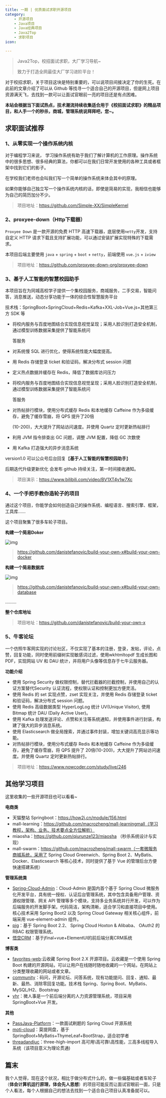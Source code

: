 ```yaml
---
title: 一期 | 优质面试求职开源项目
category: 
    - 开源项目
    - Java项目
    - Java经典项目
    - Java2Top
    - 求职项目
icon:

---
```


> Java2Top，校招面试求职，大厂学习导航~
>
> 致力于打造全网最佳大厂学习进阶平台！

对于校招求职，关于项目这块是特别重要的，可以说项目间接决定了你的生死。在此前的文章介绍了可以从 Github 等找寻一个适合自己的开源项目，但是网上项目资源满天飞，去找到一款可以让面试官眼前一亮的项目还是有点困难。

**本站会根据当下面试热点，技术潮流持续收集适合用于《校招面试求职》的精品项目，和人手一个的秒杀，商城，管理系统说拜拜吧，您~。**

## 求职面试推荐

### 1、从零实现一个操作系统内核

对于编程学习来说， 学习操作系统有助于我们了解计算机的工作原理。操作系统中的很多思想、很多经典的算法，你都可以在我们日常开发使用的各种工具或者框架中找到它们的影子。

在学校我们老师也会叫我们写一个简单的操作系统来体会其中的原理。

如果你能够自己独立写一个操作系统内核的话，即使是简易的实现，我相信也能够为自己的简历加分不少。

> 项目地址：https://github.com/Simple-XX/SimpleKernel

### 2、proxyee-down（Http下载器）

`Proxyee Down` 是一款开源的免费 HTTP 高速下载器，底层使用`netty`开发，支持自定义 HTTP 请求下载且支持扩展功能，可以通过安装扩展实现特殊的下载需求。

本项目后端主要使用 `java` + `spring` + `boot` + `netty`，前端使用 `vue.js` + `iview`

> 项目地址：https://github.com/proxyee-down-org/proxyee-down

### 3、基于人工智能的智慧校园助手

本项目旨在为同城高校学子提供一个集校园服务，商城服务，二手交易，智能问答，消息推送，动态分享功能于一体的综合性智慧服务平台

技术栈：SpringBoot+SpringCloud+Redis+Kafka+XXL-Job+Vue.js+其他第三方 SDK 等

- 将校内服务与百度地图结合实现信息视觉呈现；采用人脸识别打造安全机制，通过模型训练数据采集提供了智能系统问 

  答服务

- 对系统慢 SQL 进行优化，使得系统性能大幅度提高。 

- 用 Redis 存储登录 ticket 和验证码，解决分布式 session 问题 

- 定义热点数据并缓存在 Redis，降低了数据库访问压力 

- 将校内服务与百度地图结合实现信息视觉呈现；采用人脸识别打造安全机制，通过模型训练数据采集提供了智能系统问 

  答服务 

- 对热帖排行模块，使用分布式缓存 Redis 和本地缓存 Caffeine 作为多级缓存，避免了缓存雪崩，将 QPS 提升了20倍 

  (10-200)，大大提升了网站访问速度。并使用 Quartz 定时更新热帖排行 

- 利用 JVM 指令排查出 GC 问题，调整 JVM 配置，降低 GC 次数使 

- 用 Kafka 打造强大的异步消息系统

version1.0 可以公众号后台回复【**基于人工智能的智慧校园助手**】

后期迭代升级更新优化 会发布 github 持续关注，第一时间接收通知。

> 项目演示：https://www.bilibili.com/video/BV1XT4y1w7Xc

### 4、一个手把手教你造轮子的项目

通过这个项目，你能学会如何创造自己的操作系统、编程语言、搜索引擎、框架，工具库……

这个项目聚集了很多车轮子项目。

**构建一个简易Doker**

![img](https://xiaolongcoder.oss-cn-beijing.aliyuncs.com/imgs/Java2Top/concurrent202303201054928.png)

> https://github.com/danistefanovic/build-your-own-x#build-your-own-docker

**构建一个简易数据库**

![img](https://xiaolongcoder.oss-cn-beijing.aliyuncs.com/imgs/Java2Top/concurrent202303201054095.png)

> https://github.com/danistefanovic/build-your-own-x#build-your-own-database

.........

**整个仓库地址**

> 项目地址：https://github.com/danistefanovic/build-your-own-x

### 5、牛客论坛

一个仿照牛客网实现的讨论社区，不仅实现了基本的注册，登录，发帖，评论，点赞，回复功能，同时使用前缀树实现敏感词过滤，使用wkhtmltopdf 生成长图和 PDF，实现网站 UV 和 DAU 统计，并将用户头像等信息存于七牛云服务器。

**功能介绍**

- 使用 Spring Security 做权限控制，替代拦截器的拦截控制，并使用自己的认证方案替代Security 认证流程，使权限认证和控制更加方便灵活。
- 使用 Redis 的 set 实现点赞，zset 实现关注，并使用 Redis 存储登录 ticket 和验证码，解决分布式 session 问题。
- 使用 Redis 高级数据类型 HyperLogLog 统计 UV(Unique Visitor), 使用 Bitmap 统计 DAU (Daily Active User)。
- 使用 Kafka 处理发送评论、点赞和关注等系统通知，并使用事件进行封装，构建了强大的异步消息系统。
- 使用 Elasticsearch 做全局搜索，并通过事件封装，增加关键词高亮显示等功能。
- 对热帖排行模块，使用分布式缓存 Redis 和本地缓存 Caffeine 作为多级缓存，避免了缓存雪崩，将 QPS 提升了 20倍(10-200)，大大提升了网站访问速度。并使用 Quartz 定时更新热帖排行。

> 项目地址：https://www.nowcoder.com/study/live/246

## 其他学习项目

这里收集的一些开源项目也可以看看~

**电商类**

- 天猫整站 Springboot：https://how2j.cn/module/156.html
- mall-learning：https://github.com/macrozheng/mall-learningmall（学习教程，架构、业务、技术要点全方位解析）
- miaosha：https://github.com/qiurunze123/miaosha （秒杀系统设计与实现）
- mall-swarm：https://github.com/macrozheng/mall-swarm（一套微服务商城系统，采用了 Spring Cloud Greenwich、Spring Boot 2、MyBatis、Docker、Elasticsearch 等核心技术，同时提供了基于 Vue 的管理后台方便快速搭建系统）

**管理系统类**

- [Spring-Cloud-Admin](https://github.com/wxiaoqi/Spring-Cloud-Admin)：Cloud-Admin 是国内首个基于 Spring Cloud 微服务化开发平台，具有统一授权、认证后台管理系统，其中包含具备用户管理、资源权限管理、网关 API 管理等多个模块，支持多业务系统并行开发，可以作为后端服务的开发脚手架。代码简洁，架构清晰，适合学习和直接项目中使用。核心技术采用 Spring Boot2 以及 Spring Cloud Gateway 相关核心组件，前端采用 vue-element-admin 组件。
- [pig](https://gitee.com/log4j/pig)：基于 Spring Boot 2.2、 Spring Cloud Hoxton & Alibaba、 OAuth2 的 RBAC 权限管理系统。
- [悟空CRM](https://github.com/72crm/72crm-java)：基于jfinal+vue+ElementUI的前后端分离CRM系统

**博客类**

- [favorites-web](https://github.com/cloudfavorites/favorites-web):云收藏 Spring Boot 2.X 开源项目。云收藏是一个使用 Spring Boot 构建的开源网站，可以让用户在线随时随地收藏的一个网站，在网站上分类整理收藏的网站或者文章。
- [community](https://github.com/codedrinker/community)：码问，开源论坛、问答系统，现有功能提问、回复、通知、最新、最热、消除零回复功能。技术栈 Spring、Spring Boot、MyBatis、MySQL/H2、Bootstrap
- [vhr](https://github.com/lenve/vhr)：微人事是一个前后端分离的人力资源管理系统，项目采用 SpringBoot+Vue 开发。

**其他**

- [PassJava-Platform](https://github.com/Jackson0714/PassJava-Platform)：一款面试刷题的 Spring Cloud 开源系统
- [moti-cloud](https://github.com/373675032/moti-cloud)：莫提网盘，基于 SpringBoot+MyBatis+ThymeLeaf+BootStrap，适合初学者
- [threadandjuc](https://github.com/qiurunze123/threadandjuc)：three-high-import 高可用\高可靠\高性能，三高多线程导入系统（该项目意义为理论贯通)

## 篇末

我个人觉得，现在这个状况，相比于做分布式什么的，做一些偏基础或者车轮子（**体会计算机运行原理，体会先人思想**）的项目可能反而让面试官眼前一面，只是个人看法，每个人根据自己的想法去找到一个适合自己项目认真准备就可以。

